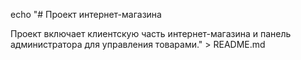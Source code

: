 echo "# Проект интернет-магазина

Проект включает клиентскую часть интернет-магазина и панель администратора для управления товарами." > README.md